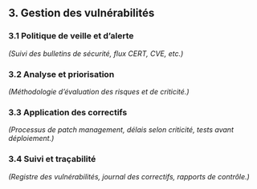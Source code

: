 ## 3. Gestion des vulnérabilités

### 3.1 Politique de veille et d’alerte
_(Suivi des bulletins de sécurité, flux CERT, CVE, etc.)_

### 3.2 Analyse et priorisation
_(Méthodologie d’évaluation des risques et de criticité.)_

### 3.3 Application des correctifs
_(Processus de patch management, délais selon criticité, tests avant déploiement.)_

### 3.4 Suivi et traçabilité
_(Registre des vulnérabilités, journal des correctifs, rapports de contrôle.)_
